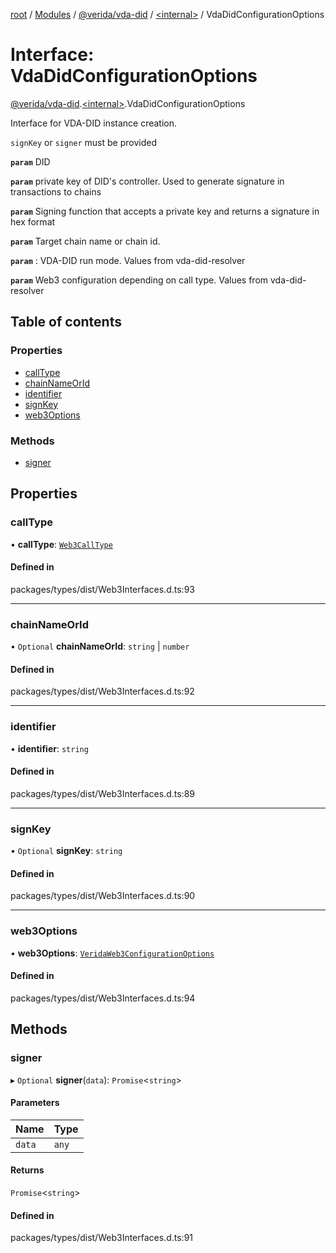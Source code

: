 [root](../README.md) / [Modules](../modules.md) / [@verida/vda-did](../modules/verida_vda_did.md) / [<internal\>](../modules/verida_vda_did._internal_.md) / VdaDidConfigurationOptions

# Interface: VdaDidConfigurationOptions

[@verida/vda-did](../modules/verida_vda_did.md).[<internal\>](../modules/verida_vda_did._internal_.md).VdaDidConfigurationOptions

Interface for VDA-DID instance creation.

`signKey` or `signer` must be provided

**`param`** DID

**`param`** private key of DID's controller. Used to generate signature in transactions to chains

**`param`** Signing function that accepts a private key and returns a signature in hex format

**`param`** Target chain name or chain id.

**`param`** : VDA-DID run mode. Values from vda-did-resolver

**`param`** Web3 configuration depending on call type. Values from vda-did-resolver

## Table of contents

### Properties

- [callType](verida_vda_did._internal_.VdaDidConfigurationOptions.md#calltype)
- [chainNameOrId](verida_vda_did._internal_.VdaDidConfigurationOptions.md#chainnameorid)
- [identifier](verida_vda_did._internal_.VdaDidConfigurationOptions.md#identifier)
- [signKey](verida_vda_did._internal_.VdaDidConfigurationOptions.md#signkey)
- [web3Options](verida_vda_did._internal_.VdaDidConfigurationOptions.md#web3options)

### Methods

- [signer](verida_vda_did._internal_.VdaDidConfigurationOptions.md#signer)

## Properties

### callType

• **callType**: [`Web3CallType`](../modules/verida_vda_did._internal_.md#web3calltype)

#### Defined in

packages/types/dist/Web3Interfaces.d.ts:93

___

### chainNameOrId

• `Optional` **chainNameOrId**: `string` \| `number`

#### Defined in

packages/types/dist/Web3Interfaces.d.ts:92

___

### identifier

• **identifier**: `string`

#### Defined in

packages/types/dist/Web3Interfaces.d.ts:89

___

### signKey

• `Optional` **signKey**: `string`

#### Defined in

packages/types/dist/Web3Interfaces.d.ts:90

___

### web3Options

• **web3Options**: [`VeridaWeb3ConfigurationOptions`](../modules/verida_vda_did._internal_.md#veridaweb3configurationoptions)

#### Defined in

packages/types/dist/Web3Interfaces.d.ts:94

## Methods

### signer

▸ `Optional` **signer**(`data`): `Promise`<`string`\>

#### Parameters

| Name | Type |
| :------ | :------ |
| `data` | `any` |

#### Returns

`Promise`<`string`\>

#### Defined in

packages/types/dist/Web3Interfaces.d.ts:91
